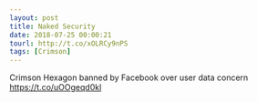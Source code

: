 ```yaml
---
layout: post
title: Naked Security
date: 2018-07-25 00:00:21
tourl: http://t.co/xOLRCy9nPS
tags: [Crimson]
---
```

Crimson Hexagon banned by Facebook over user data concern https://t.co/uOOgeqd0kl